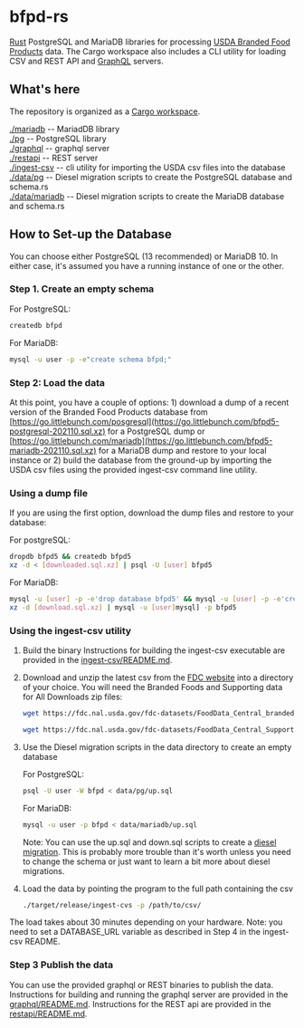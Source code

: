 # bfpd-rs

[Rust](https://www.rust-lang.org) PostgreSQL and MariaDB libraries for processing [USDA Branded Food Products](https://fdc.nal.usda.gov) data.  The Cargo workspace also includes  a CLI utility for loading CSV and REST API and [GraphQL](https://graphql.org) servers.

## What's here

The repository is organized as a [Cargo workspace](https://doc.rust-lang.org/book/ch14-03-cargo-workspaces.htmlhttps://doc.rust-lang.org/book/ch14-03-cargo-workspaces.html).  

[./mariadb](https://github.com/littlebunch/bfpd-rs/tree/master/mariadb) -- MariadDB library  
[./pg](https://github.com/littlebunch/bfpd-rs/tree/master/pg) -- PostgreSQL library  
[./graphql](https://github.com/littlebunch/bfpd-rs/tree/master/graphql) -- graphql server  
[./restapi](https://github.com/littlebunch/bfpd-rs/tree/master/restapi) -- REST server  
[./ingest-csv](https://github.com/littlebunch/bfpd-rs/tree/master/ingest-csv) -- cli utility for importing the USDA csv files into the database  
[./data/pg](https://github.com/littlebunch/bfpd-rs/tree/master/data/pg) -- Diesel migration scripts to create the PostgreSQL database and schema.rs  
[./data/mariadb](https://github.com/littlebunch/bfpd-rs/tree/master/data/mariadb) -- Diesel migration scripts to create the MariaDB database and schema.rs  

## How to Set-up the Database  

You can choose either PostgreSQL (13 recommended) or MariaDB 10.  In either case, it's assumed you have a running instance of one or the other.

### Step 1. Create an empty schema  

For PostgreSQL:

```bash
createdb bfpd
```

For MariaDB:  

```bash
mysql -u user -p -e"create schema bfpd;"
```

### Step 2: Load the data  

At this point, you have a couple of options:  1) download a dump of a recent version of the Branded Food Products database from [https://go.littlebunch.com/posgresql](https://go.littlebunch.com/bfpd5-postgresql-202110.sql.xz) for a PostgreSQL dump or [https://go.littlebunch.com/mariadb](https://go.littlebunch.com/bfpd5-mariadb-202110.sql.xz) for a MariaDB dump and restore to your local instance or 2) build the database from the ground-up by importing the USDA csv files using the provided ingest-csv command line utility.  

### Using a dump file  

If you are using the first option, download the dump files and restore to your database:  

For postgreSQL:

```bash
dropdb bfpd5 && createdb bfpd5
xz -d < [downloaded.sql.xz] | psql -U [user] bfpd5
```

For MariaDB:  

```bash
mysql -u [user] -p -e'drop database bfpd5' && mysql -u [user] -p -e'create database bfpd5'
xz -d [download.sql.xz] | mysql -u [user]mysql] -p bfpd5
```

### Using the ingest-csv utility  

01. Build the binary
Instructions for building the ingest-csv executable are provided in the [ingest-csv/README.md](https://github.com/littlebunch/bfpd-rs/tree/master/ingest-csv).

02. Download and unzip the latest csv from the [FDC website](https://fdc.nal.usda.gov/download-datasets.html) into a directory of your choice.  You will need the Branded Foods and Supporting data for All Downloads zip files:

    ```bash
    wget https://fdc.nal.usda.gov/fdc-datasets/FoodData_Central_branded_food_csv_2021-04-28.zip
    ```

    ```bash
    wget https://fdc.nal.usda.gov/fdc-datasets/FoodData_Central_Supporting_Data_csv_2021-04-28.zip
    ```

03. Use the Diesel migration scripts in the data directory to create an empty database

      For PostgreSQL:  

      ```bash
      psql -U user -W bfpd < data/pg/up.sql
      ```

      For MariaDB:  

      ```bash
      mysql -u user -p bfpd < data/mariadb/up.sql
      ```

      Note: You can use the up.sql and down.sql scripts to create a [diesel migration](https://diesel.rs/guides/getting-started/).  This is probably more trouble than it's worth unless you need to change the schema or just want to learn a bit more about diesel migrations.

04. Load the data by pointing the program to the full path containing the csv

    ```bash
    ./target/release/ingest-cvs -p /path/to/csv/
    ```

The load takes about 30 minutes depending on your hardware.  Note:  you need to set a DATABASE_URL variable as described in Step 4 in the ingest-csv README. 

### Step 3 Publish the data 

You can use the provided graphql or REST binaries to publish the data.  Instructions for building and running the graphql server are provided in the [graphql/README.md](https://github.com/littlebunch/bfpd-rs/tree/master/graphql).  Instructions for the REST api are provided in the [restapi/README.md](https://github.com/littlebunch/bfpd-rs/tree/master/restapi).
